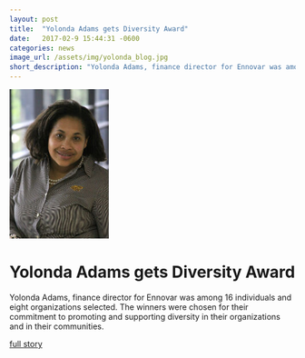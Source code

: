 ```yaml
---
layout: post
title:  "Yolonda Adams gets Diversity Award"
date:   2017-02-9 15:44:31 -0600
categories: news
image_url: /assets/img/yolonda_blog.jpg
short_description: "Yolonda Adams, finance director for Ennovar was among 16 individuals and eight organizations selected. The winners were chosen for their commitment to promoting and supporting diversity in their organizations and in their communities."
---
```

![](/assets/img/yolonda_blog.jpg)

# Yolonda Adams gets Diversity Award

Yolonda Adams, finance director for Ennovar was among 16 individuals and eight organizations selected. The winners were chosen for their commitment to promoting and supporting diversity in their organizations and in their communities.

[full story](http://www.wichita.edu/thisis/stories/story.asp?si=3553)
